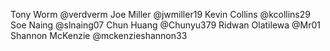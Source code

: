 Tony Worm @verdverm
Joe Miller @jwmiller19
Kevin Collins @kcollins29
Soe Naing @slnaing07
Chun Huang @Chunyu379
Ridwan Olatilewa @Mr01
Shannon McKenzie @mckenzieshannon33
